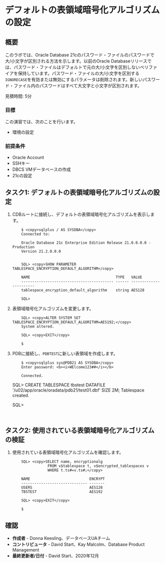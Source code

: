 # デフォルトの表領域暗号化アルゴリズムの設定

## 概要

このラボでは、Oracle Database 21cのパスワード・ファイルのパスワードで大/小文字が区別される方法を示します。以前のOracle Databaseリリースでは、パスワード・ファイルはデフォルトで元の大/小文字を区別しないベリファイアを保持しています。パスワード・ファイルの大/小文字を区別する`IGNORECASE`を有効または無効にするパラメータは削除されます。新しいパスワード・ファイル内のパスワードはすべて大文字と小文字が区別されます。

見積時間: 5分

### 目標

この演習では、次のことを行います。

*   環境の設定

### 前提条件

*   Oracle Account
*   SSHキー
*   DBCS VMデータベースの作成
*   21cの設定

## タスク1: デフォルトの表領域暗号化アルゴリズムの設定

1.  CDBルートに接続し、デフォルトの表領域暗号化アルゴリズムを表示します。
    
        	$ <copy>sqlplus / AS SYSDBA</copy>
        	Connected to:
        
        	Oracle Database 21c Enterprise Edition Release 21.0.0.0.0 - Production
        	Version 21.2.0.0.0
        
    
        	SQL> <copy>SHOW PARAMETER TABLESPACE_ENCRYPTION_DEFAULT_ALGORITHM</copy>
        
        	NAME                                       TYPE   VALUE
        	------------------------------------------ ------ -----------------------
        	tablespace_encryption_default_algorithm    string AES128
        
        	SQL>
        
2.  表領域暗号化アルゴリズムを変更します。
    
        	SQL> <copy>ALTER SYSTEM SET TABLESPACE_ENCRYPTION_DEFAULT_ALGORITHM=AES192;</copy>
        	System altered.
        
        	SQL> <copy>EXIT</copy>
        
        	$
        
3.  PDBに接続し、`PDBTEST`に新しい表領域を作成します。
    
        	$ <copy>sqlplus sys@PDB21 AS SYSDBA</copy>
        	Enter password: <b><i>WElcome123##</i></b>
        
        	Connected.
        

    SQL> <copy>CREATE TABLESPACE tbstest DATAFILE '/u02/app/oracle/oradata/pdb21/test01.dbf' SIZE 2M;</copy>
    Tablespace created.
    
    SQL>
    ```
    

## タスク2: 使用されている表領域暗号化アルゴリズムの検証

1.  使用されている表領域暗号化アルゴリズムを確認します。
    
        	SQL> <copy>SELECT name, encryptionalg
        				FROM v$tablespace t, v$encrypted_tablespaces v
        				WHERE t.ts#=v.ts#;</copy>
        
        	NAME                           ENCRYPT
        	------------------------------ -------
        	USERS                          AES128
        	TBSTEST                        AES192
        
        	SQL> <copy>EXIT</copy>
        
        	$
        

## 確認

*   **作成者** - Donna Keesling、データベースUAチーム
*   **コントリビュータ** - David Start、Kay Malcolm、Database Product Management
*   **最終更新者/日付** - David Start、2020年12月
